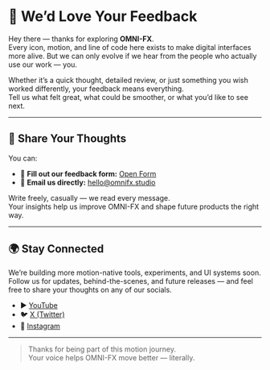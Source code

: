 # 💬 We’d Love Your Feedback

Hey there — thanks for exploring **OMNI-FX**.  
Every icon, motion, and line of code here exists to make digital interfaces more alive. But we can only evolve if we hear from the people who actually use our work — you.

Whether it’s a quick thought, detailed review, or just something you wish worked differently, your feedback means everything.  
Tell us what felt great, what could be smoother, or what you’d like to see next.  

---

## 🧠 Share Your Thoughts

You can:
- 📝 **Fill out our feedback form:** [Open Form](https://omnifx.studio/feedback--reviews)
- 📩 **Email us directly:** [hello@omnifx.studio](mailto:hello@omnifx.studio)

Write freely, casually — we read every message.  
Your insights help us improve OMNI-FX and shape future products the right way.

---

## 🌍 Stay Connected

We’re building more motion-native tools, experiments, and UI systems soon.  
Follow us for updates, behind-the-scenes, and future releases — and feel free to share your thoughts on any of our socials.

- ▶️ [YouTube](https://www.youtube.com/@omni_fx_studio)  
- 🐦 [X (Twitter)](https://x.com/omnifxstudio)  
- 📸 [Instagram](https://www.instagram.com/omni_fx_studio/)

---

> Thanks for being part of this motion journey.  
> Your voice helps OMNI-FX move better — literally.
